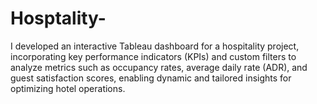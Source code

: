 # Hosptality-
I developed an interactive Tableau dashboard for a hospitality project, incorporating key performance indicators (KPIs) and custom filters to analyze metrics such as occupancy rates, average daily rate (ADR), and guest satisfaction scores, enabling dynamic and tailored insights for optimizing hotel operations.
